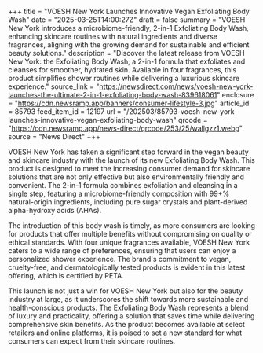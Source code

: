 +++
title = "VOESH New York Launches Innovative Vegan Exfoliating Body Wash"
date = "2025-03-25T14:00:27Z"
draft = false
summary = "VOESH New York introduces a microbiome-friendly, 2-in-1 Exfoliating Body Wash, enhancing skincare routines with natural ingredients and diverse fragrances, aligning with the growing demand for sustainable and efficient beauty solutions."
description = "Discover the latest release from VOESH New York: the Exfoliating Body Wash, a 2-in-1 formula that exfoliates and cleanses for smoother, hydrated skin. Available in four fragrances, this product simplifies shower routines while delivering a luxurious skincare experience."
source_link = "https://newsdirect.com/news/voesh-new-york-launches-the-ultimate-2-in-1-exfoliating-body-wash-839618061"
enclosure = "https://cdn.newsramp.app/banners/consumer-lifestyle-3.jpg"
article_id = 85793
feed_item_id = 12197
url = "/202503/85793-voesh-new-york-launches-innovative-vegan-exfoliating-body-wash"
qrcode = "https://cdn.newsramp.app/news-direct/qrcode/253/25/wallgzz1.webp"
source = "News Direct"
+++

<p>VOESH New York has taken a significant step forward in the vegan beauty and skincare industry with the launch of its new Exfoliating Body Wash. This product is designed to meet the increasing consumer demand for skincare solutions that are not only effective but also environmentally friendly and convenient. The 2-in-1 formula combines exfoliation and cleansing in a single step, featuring a microbiome-friendly composition with 99+% natural-origin ingredients, including pure sugar crystals and plant-derived alpha-hydroxy acids (AHAs).</p><p>The introduction of this body wash is timely, as more consumers are looking for products that offer multiple benefits without compromising on quality or ethical standards. With four unique fragrances available, VOESH New York caters to a wide range of preferences, ensuring that users can enjoy a personalized shower experience. The brand's commitment to vegan, cruelty-free, and dermatologically tested products is evident in this latest offering, which is certified by PETA.</p><p>This launch is not just a win for VOESH New York but also for the beauty industry at large, as it underscores the shift towards more sustainable and health-conscious products. The Exfoliating Body Wash represents a blend of luxury and practicality, offering a solution that saves time while delivering comprehensive skin benefits. As the product becomes available at select retailers and online platforms, it is poised to set a new standard for what consumers can expect from their skincare routines.</p>